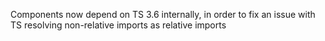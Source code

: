 Components now depend on TS 3.6 internally, in order to fix an issue with TS resolving non-relative imports as  relative imports